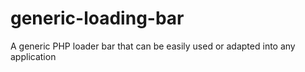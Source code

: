 # generic-loading-bar
A generic PHP loader bar that can be easily used or adapted into any application
